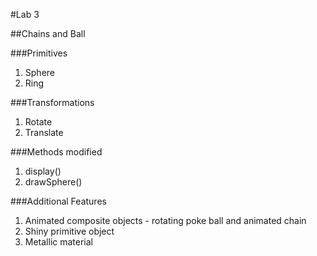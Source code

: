 #Lab 3

##Chains and Ball

###Primitives
1. Sphere
2. Ring

###Transformations
1. Rotate
2. Translate

###Methods modified
1. display()
2. drawSphere()

###Additional Features
1. Animated composite objects - rotating poke ball and animated chain
2. Shiny primitive object
3. Metallic material

